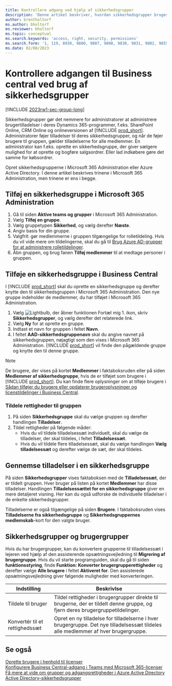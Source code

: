 ```yaml
---
title: Kontrollere adgang ved hjælp af sikkerhedsgrupper
description: 'Denne artikel beskriver, hvordan sikkerhedsgrupper bruges til at definere brugertilladelser.'
author: brentholtorf
ms.author: bholtorf
ms.reviewer: bholtorf
ms.topic: conceptual
ms.search.keywords: 'access, right, security, permissions'
ms.search.form: '1, 119, 8930, 9800, 9807, 9808, 9830, 9831, 9802, 9855, 9862'
ms.date: 02/08/2023
---
```


# Kontrollere adgangen til Business central ved brug af sikkerhedsgrupper

[!INCLUDE [2023rw1-sec-group-long](includes/2023rw1-sec-group-long.md)]

Sikkerhedsgrupper gør det nemmere for administratorer at administrere brugertilladelser i deres Dynamics 365-programmer, f.eks. SharePoint Online, CRM Online og onlineversionen af [!INCLUDE [prod_short](includes/prod_short.md)]. Administratorer føjer tilladelser til deres sikkerhedsgrupper, og når de føjer brugere til gruppen, gælder tilladelserne for alle medlemmer. En administrator kan f.eks. oprette en sikkerhedsgruppe, der giver sælgere mulighed for at oprette og bogføre salgsordrer. Eller lad indkøbere gøre det samme for købsordrer.

Opret sikkerhedsgrupperne i Microsoft 365 Administration eller Azure Active Directory. I denne artikel beskrives trinene i Microsoft 365 Administration, men trinene er ens i begge.

## Tilføj en sikkerhedsgruppe i Microsoft 365 Administration

1. Gå til siden **Aktive teams og grupper** i Microsoft 365 Administration.
2. Vælg **Tilføj en gruppe**.
3. Vælg gruppetypen **Sikkerhed**, og vælg derefter **Næste**.
4. Angiv basis for din gruppe.
5. Valgfrit: gør medlemmerne i gruppen tilgængelige for rolletildeling. Hvis du vil vide mere om tildelingerne, skal du gå til [Brug Azure AD-grupper for at administrere rolletildelinger](/azure/active-directory/roles/groups-concept).
6. Åbn gruppen, og brug fanen **Tilføj medlemmer** til at medtage personer i gruppen.

## Tilføje en sikkerhedsgruppe i Business Central

I [!INCLUDE [prod_short](includes/prod_short.md)] skal du oprette en sikkerhedsgruppe og derefter knytte den til sikkerhedsgruppen i Microsoft 365 Administration. Den nye gruppe indeholder de medlemmer, du har tilføjet i Microsoft 365 Administration.

1. Vælg ![Lightbulb, der åbner funktionen Fortæl mig 1.](media/ui-search/search_small.png "Fortæl mig, hvad du vil foretage dig") ikon, skriv **Sikkerhedsgrupper**, og vælg derefter det relaterede link.
2. Vælg **Ny** for at oprette en gruppe.
3. Indtast et navn for gruppen i feltet **Navn**.
4. I feltet **AAD-sikkerhedsgruppenavn** skal du angive navnet på sikkerhedsgruppen, nøjagtigt som den vises i Microsoft 365 Administration. [!INCLUDE [prod_short](includes/prod_short.md)] vil finde den pågældende gruppe og knytte den til denne gruppe.

> [!NOTE]
> De brugere, der vises på kortet **Medlemmer** i faktaboksruden eller på siden **Medlemmer af sikkerhedsgruppe**, hvis de er tilføjet som brugere i [!INCLUDE [prod_short](includes/prod_short.md)]. Du kan finde flere oplysninger om at tilføje brugere i [Sådan tilføjer du brugere eller opdaterer brugeroplysninger og licenstildelinger i Business Central](ui-how-users-permissions.md#adduser).  

### Tildele rettigheder til gruppen

1. På siden **Sikkerhedsgruppe** skal du vælge gruppen og derefter handlingen **Tilladelser**.
1. Tildel rettigheder på følgende måder:
    * Hvis du vil tildele tilladelsessæt individuelt, skal du vælge de tilladelser, der skal tildeles, i feltet **Tilladelsessæt**.
    * Hvis du vil tildele flere tilladelsessæt, skal du vælge handlingen **Vælg tilladelsessæt** og derefter vælge de sæt, der skal tildeles.

## Gennemse tilladelser i en sikkerhedsgruppe

På siden **Sikkerhedsgrupper** vises faktaboksen med de **Tilladelsessæt**, der er tildelt gruppen. Hver bruger på listen på kortet **Medlemmer** har disse tilladelser. Handlingen **Tilladelsessættet for en sikkerhedsgruppe** giver en mere detaljeret visning. Her kan du også udforske de individuelle tilladelser i de enkelte sikkerhedsgrupper.

Tilladelserne er også tilgængelige på siden **Brugere**. I faktaboksruden vises **Tilladelserne fra sikkerhedsgruppe** og **Sikkerhedsgruppernes medlemskab**-kort for den valgte bruger.

## Sikkerhedsgrupper og brugergrupper

Hvis du har brugergrupper, kan du konvertere grupperne til tilladelsessæt i lejeren ved hjælp af den assisterende opsætningsvejledning til **Migrering af brugergruppe**. Hvis du vil starte programguiden, skal du gå til siden **funktionsstyring**, finde **Funktion: Konverter brugergrupperettigheder** og derefter vælge **Alle brugere** i feltet **Aktiveret for**. Den assisterede opsætningsvejledning giver følgende muligheder med konverteringen.

|Indstilling  |Beskrivlse  |
|---------|---------|
|Tildele til bruger     | Tildel rettigheder i brugergrupper direkte til brugerne, der er tildelt denne gruppe, og fjern deres brugergruppetildelinger.        |
|Konvertér til et rettighedssæt     | Opret en ny tilladelse for tilladelserne i hver brugergruppe. Det nye tilladelsessæt tildeles alle medlemmer af hver brugergruppe.          |

## Se også

[Oprette brugere i henhold til licenser](ui-how-users-permissions.md)  
[Konfigurere Business Central-adgang i Teams med Microsoft 365-licenser](admin-access-with-m365-license-setup.md)  
[Få mere at vide om grupper og adgangsrettigheder i Azure Active Directory](/azure/active-directory/fundamentals/concept-learn-about-groups)  
[Active Directory-sikkerhedsgrupper](/windows-server/identity/ad-ds/manage/understand-security-groups)  